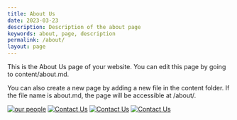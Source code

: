 ```yaml
---
title: About Us
date: 2023-03-23
description: Description of the about page
keywords: about, page, description
permalink: /about/
layout: page
---
```


This is the About Us page of your website. You can edit this page by
going to content/about.md.

You can also create a new page by adding a new file in the content
folder. If the file name is about.md, the page will be accessible at
/about/.

[![our people](https://via.placeholder.com/250x250.png/F5F5F5/000000?text=Our+People "Our People")](/people/) [![Contact Us](https://via.placeholder.com/250x250.png/F5F5F5/000000?text=Contact+Us "Contact Us")](/contact/) [![Contact Us](https://via.placeholder.com/250x250.png/F5F5F5/000000?text=Contact+Us "Contact Us")](/contact/) [![Contact Us](https://via.placeholder.com/250x250.png/F5F5F5/000000?text=Contact+Us "Contact Us")](/contact/)
